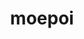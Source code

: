 ---
title: moepoi
github: https://github.com/moepoi
mode: dark
transition: 3s
archetype:
  - Little Bit of Everything
---